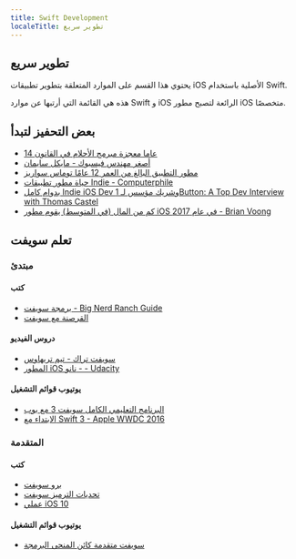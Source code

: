 ```yaml
---
title: Swift Development
localeTitle: تطوير سريع
---
```

## تطوير سريع

يحتوي هذا القسم على الموارد المتعلقة بتطوير تطبيقات iOS الأصلية باستخدام Swift.

هذه هي القائمة التي أرتبها عن موارد Swift و iOS الرائعة لتصبح مطور iOS متخصصًا.

## بعض التحفيز لتبدأ

*   [14 عاما معجزة مبرمج الأحلام في القانون](https://www.youtube.com/watch?v=DBXZWB_dNsw)
*   [أصغر مهندس فيسبوك - مايكل سايمان](https://www.youtube.com/watch?v=mmQG_BCiVHU)
*   [مطور التطبيق البالغ من العمر 12 عامًا توماس سواريز](https://www.youtube.com/watch?v=Fkd9TWUtFm0)
*   [حياة مطور تطبيقات Indie - Computerphile](https://www.youtube.com/watch?v=yVRtJbXQsL8)
*   [بدوام كامل Indie iOS Dev وشريك مؤسس لـ 1Button: A Top Dev Interview with Thomas Castel](https://www.raywenderlich.com/159963/full-time-indie-ios-dev-co-founder-1button-top-dev-interview-thomas-castel)
*   [كم من المال (في المتوسط) يقوم مطور iOS في عام 2017 - Brian Voong](https://www.youtube.com/watch?v=6t3ue7dX5WI)

## تعلم سويفت

### مبتدئ

#### كتب

*   [برمجة سويفت - Big Nerd Ranch Guide](https://www.bignerdranch.com/books/swift-programming/)
*   [القرصنة مع سويفت](https://www.hackingwithswift.com/read)

#### دروس الفيديو

*   [سويفت تراك - تيم تريهاوس](https://teamtreehouse.com/tracks/learn-swift)
*   [المطور iOS نانو - - Udacity](https://www.udacity.com/course/ios-developer-nanodegree--nd003)

#### يوتيوب قوائم التشغيل

*   [البرنامج التعليمي الكامل سويفت 3 مع بوب](https://www.youtube.com/playlist?list=PL8btZwalbjYlRZh8Q1VK80Ly0YsZ7PZxx)
*   [الابتداء مع Swift 3 - Apple WWDC 2016](https://www.youtube.com/watch?v=AzesJrOcFDU)

### المتقدمة

#### كتب

*   [برو سويفت](https://www.hackingwithswift.com/store/pro-swift)
*   [تحديات الترميز سويفت](https://www.hackingwithswift.com/store/swift-coding-challenges)
*   [عملي iOS 10](https://www.hackingwithswift.com/store/practical-ios10)

#### يوتيوب قوائم التشغيل

*   [سويفت متقدمة كائن المنحى البرمجة](https://www.youtube.com/playlist?list=PL8btZwalbjYmZwMwqeeAZKHsQ81GxiuaD)